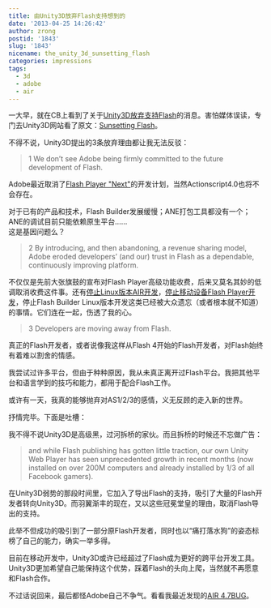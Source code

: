```yaml
---
title: 由Unity3D放弃Flash支持想到的
date: '2013-04-25 14:26:42'
author: zrong
postid: '1843'
slug: '1843'
nicename: the_unity_3d_sunsetting_flash
categories: impressions
tags:
  - 3d
  - adobe
  - air
---
```


一大早，就在CB上看到了关于[Unity3D放弃支持Flash](http://cnbeta.com/articles/235004.htm)的消息。害怕媒体误读，专门去Unity3D网站看了原文：[Sunsetting Flash](http://blogs.unity3d.com/2013/04/23/sunsetting-flash/)。

不得不说，Unity3D提出的3条放弃理由都让我无法反驳：

>1 We don’t see Adobe being firmly committed to the future development of Flash.

Adobe最近取消了[Flash Player "Next"](http://www.adobe.com/devnet/flashplatform/whitepapers/roadmap.html)的开发计划，当然Actionscript4.0也将不会存在。  

对于已有的产品和技术，Flash Builder发展缓慢；ANE打包工具都没有一个；ANE的调试目前只能依赖原生平台……  
这是基因问题么？<!--more-->

>2 By introducing, and then abandoning, a revenue sharing model, Adobe
eroded developers’ (and our) trust in Flash as a dependable,
continuously improving platform.

不仅仅是先前大张旗鼓的宣布对Flash Player高级功能收费，后来又莫名其妙的低调取消收费这件事。还有[停止Linux版本AIR开发](/post/1349.htm)，[停止移动设备Flash Player开发](/post/1473.htm)，停止Flash Builder Linux版本开发这类已经被大众遗忘（或者根本就不知道）的事情。它们连在一起，伤透了我的心。

>3 Developers are moving away from Flash.

真正的Flash开发者，或者说像我这样从Flash 4开始的Flash开发者，对Flash始终有着难以割舍的情感。  

我尝试过许多平台，但由于种种原因，我从未真正离开过Flash平台。我把其他平台和语言学到的技巧和能力，都用于配合Flash工作。  

或许有一天，我真的能够抛弃对AS1/2/3的感情，义无反顾的走入新的世界。

抒情完毕。下面是吐槽：

我不得不说Unity3D是高级黑，过河拆桥的家伙。而且拆桥的时候还不忘做广告：

> and while Flash publishing has gotten little traction, our own Unity
> Web Player has seen unprecedented growth in recent months (now
> installed on over 200M computers and already installed by 1/3 of all
> Facebook gamers).

在Unity3D弱势的那段时间里，它加入了导出Flash的支持，吸引了大量的Flash开发者转向Unity3D。而羽翼渐丰的现在，又以这些冠冕堂皇的理由，取消Flash导出的支持。

此举不但成功的吸引到了一部分原Flash开发者，同时也以“痛打落水狗”的姿态标榜了自己的能力，确实一举多得。

目前在移动开发中，Unity3D或许已经超过了Flash成为更好的跨平台开发工具。Unity3D更加希望自己能保持这个优势，踩着Flash的头向上爬，当然就不再愿意和Flash合作。

不过话说回来，最后都怪Adobe自己不争气。看看我最近发现的[AIR 4.7BUG](http://blog.zengrong.net/post/1838.html)。


